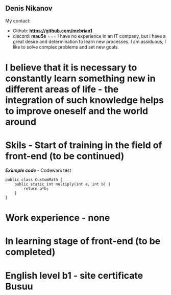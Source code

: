 Denis Nikanov
---
My contact:
+ Github: **https://github.com/mebrian1**
+ discord: **mau5e**
===
I have no experience in an IT company, but I have a great desire and determination to learn new processes. I am assiduous, I like to solve complex problems and set new goals.

I believe that it is necessary to constantly learn something new in different areas of life - the integration of such knowledge helps to improve oneself and the world around
===
Skils - Start of training in the field of front-end (to be continued)
===
***Example code*** - Codewars test
```
public class CustomMath {
    public static int multiply(int a, int b) {
        return a*b;
    }
}
```
Work experience - none
===
In learning stage of front-end (to be completed)
===
English level b1 - site certificate Busuu
===